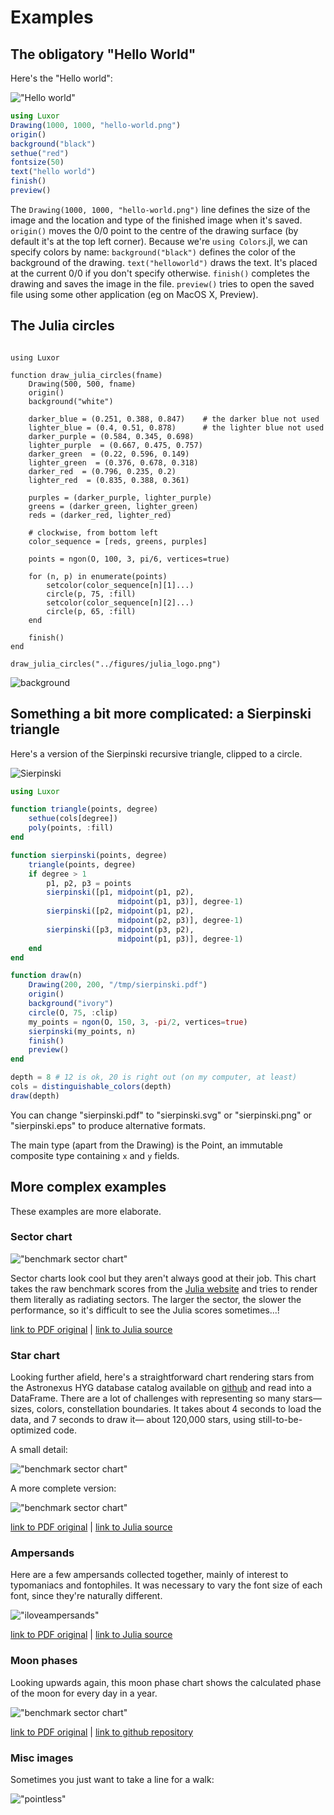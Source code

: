 # Examples

## The obligatory "Hello World"

Here's the "Hello world":

!["Hello world"](figures/hello-world.png)

```julia
using Luxor
Drawing(1000, 1000, "hello-world.png")
origin()
background("black")
sethue("red")
fontsize(50)
text("hello world")
finish()
preview()
```

The `Drawing(1000, 1000, "hello-world.png")` line defines the size of the image and the location and type of the finished image when it's saved. `origin()` moves the 0/0 point to the centre of the drawing surface (by default it's at the top left corner). Because we're `using Colors`.jl, we can specify colors by name: `background("black")` defines the color of the background of the drawing. `text("helloworld")` draws the text. It's placed at the current 0/0 if you don't specify otherwise. `finish()` completes the drawing and saves the image in the file. `preview()` tries to open the saved file using some other application (eg on MacOS X, Preview).

## The Julia circles

```@example

using Luxor

function draw_julia_circles(fname)
    Drawing(500, 500, fname)
    origin()
    background("white")

    darker_blue = (0.251, 0.388, 0.847)    # the darker blue not used
    lighter_blue = (0.4, 0.51, 0.878)      # the lighter blue not used
    darker_purple = (0.584, 0.345, 0.698)
    lighter_purple  = (0.667, 0.475, 0.757)
    darker_green  = (0.22, 0.596, 0.149)
    lighter_green  = (0.376, 0.678, 0.318)
    darker_red  = (0.796, 0.235, 0.2)
    lighter_red  = (0.835, 0.388, 0.361)

    purples = (darker_purple, lighter_purple)
    greens = (darker_green, lighter_green)
    reds = (darker_red, lighter_red)

    # clockwise, from bottom left
    color_sequence = [reds, greens, purples]

    points = ngon(O, 100, 3, pi/6, vertices=true)

    for (n, p) in enumerate(points)
        setcolor(color_sequence[n][1]...)
        circle(p, 75, :fill)
        setcolor(color_sequence[n][2]...)
        circle(p, 65, :fill)
    end

    finish()
end

draw_julia_circles("../figures/julia_logo.png")
```

![background](figures/julia_logo.png)

## Something a bit more complicated: a Sierpinski triangle

Here's a version of the Sierpinski recursive triangle, clipped to a circle.

![Sierpinski](figures/sierpinski.png)

```julia
using Luxor

function triangle(points, degree)
    sethue(cols[degree])
    poly(points, :fill)
end

function sierpinski(points, degree)
    triangle(points, degree)
    if degree > 1
        p1, p2, p3 = points
        sierpinski([p1, midpoint(p1, p2),
                        midpoint(p1, p3)], degree-1)
        sierpinski([p2, midpoint(p1, p2),
                        midpoint(p2, p3)], degree-1)
        sierpinski([p3, midpoint(p3, p2),
                        midpoint(p1, p3)], degree-1)
    end
end

function draw(n)
    Drawing(200, 200, "/tmp/sierpinski.pdf")
    origin()
    background("ivory")
    circle(O, 75, :clip)
    my_points = ngon(O, 150, 3, -pi/2, vertices=true)
    sierpinski(my_points, n)
    finish()
    preview()
end

depth = 8 # 12 is ok, 20 is right out (on my computer, at least)
cols = distinguishable_colors(depth)
draw(depth)
```

You can change "sierpinski.pdf" to "sierpinski.svg" or "sierpinski.png" or "sierpinski.eps" to produce alternative formats.

The main type (apart from the Drawing) is the Point, an immutable composite type containing `x` and `y` fields.

## More complex examples

These examples are more elaborate.

### Sector chart

!["benchmark sector chart"](figures/sector-chart.png)

Sector charts look cool but they aren't always good at their job. This chart takes the raw benchmark scores from the [Julia website](http://julialang.org) and tries to render them literally as radiating sectors. The larger the sector, the slower the performance, so it's difficult to see the Julia scores sometimes...!

[link to PDF original](figures/sector-chart.pdf) | [link to Julia source](examples/sector-chart.jl)

### Star chart

Looking further afield, here's a straightforward chart rendering stars from the Astronexus HYG database catalog available on [github](https://github.com/astronexus/HYG-Database) and read into a DataFrame. There are a lot of challenges with representing so many stars—sizes, colors, constellation boundaries. It takes about 4 seconds to load the data, and 7 seconds to draw it— about 120,000 stars, using still-to-be-optimized code.

A small detail:

!["benchmark sector chart"](figures/star-chart-detail.png)

A more complete version:

!["benchmark sector chart"](figures/star-chart.png)

[link to PDF original](figures/star-chart.pdf) | [link to Julia source](examples/star-chart.jl)

### Ampersands

Here are a few ampersands collected together, mainly of interest to typomaniacs and fontophiles. It was necessary to vary the font size of each font, since they're naturally different.

!["iloveampersands"](figures/iloveampersands.png)

[link to PDF original](figures/iloveampersands.pdf) | [link to Julia source](examples/iloveampersands.jl)

### Moon phases

Looking upwards again, this moon phase chart shows the calculated phase of the moon for every day in a year.

!["benchmark sector chart"](figures/2017-moon-phase-calendar.png)

[link to PDF original](figures/2017-moon-phase-calendar.pdf) | [link to github repository](https://github.com/cormullion/Spiral-moon-calendar)

### Misc images

Sometimes you just want to take a line for a walk:

!["pointless"](figures/art.png)
